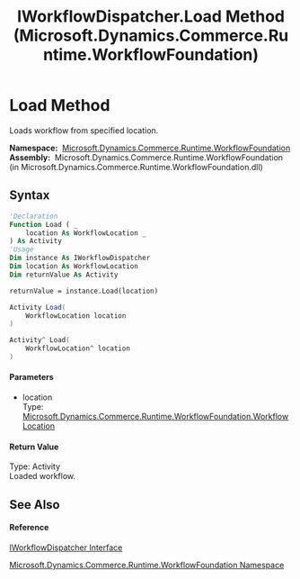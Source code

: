 ﻿---
title: IWorkflowDispatcher.Load Method  (Microsoft.Dynamics.Commerce.Runtime.WorkflowFoundation)
TOCTitle: Load Method
ms:assetid: M:Microsoft.Dynamics.Commerce.Runtime.WorkflowFoundation.IWorkflowDispatcher.Load(Microsoft.Dynamics.Commerce.Runtime.WorkflowFoundation.WorkflowLocation)
ms:mtpsurl: https://technet.microsoft.com/en-us/library/microsoft.dynamics.commerce.runtime.workflowfoundation.iworkflowdispatcher.load(v=AX.60)
ms:contentKeyID: 62215111
ms.date: 05/18/2015
mtps_version: v=AX.60
f1_keywords:
- Microsoft.Dynamics.Commerce.Runtime.WorkflowFoundation.IWorkflowDispatcher.Load
dev_langs:
- CSharp
- C++
- VB
---

# Load Method

Loads workflow from specified location.

**Namespace:**  [Microsoft.Dynamics.Commerce.Runtime.WorkflowFoundation](microsoft-dynamics-commerce-runtime-workflowfoundation-namespace.md)  
**Assembly:**  Microsoft.Dynamics.Commerce.Runtime.WorkflowFoundation (in Microsoft.Dynamics.Commerce.Runtime.WorkflowFoundation.dll)

## Syntax

``` vb
'Declaration
Function Load ( _
    location As WorkflowLocation _
) As Activity
'Usage
Dim instance As IWorkflowDispatcher
Dim location As WorkflowLocation
Dim returnValue As Activity

returnValue = instance.Load(location)
```

``` csharp
Activity Load(
    WorkflowLocation location
)
```

``` c++
Activity^ Load(
    WorkflowLocation^ location
)
```

#### Parameters

  - location  
    Type: [Microsoft.Dynamics.Commerce.Runtime.WorkflowFoundation.WorkflowLocation](workflowlocation-class-microsoft-dynamics-commerce-runtime-workflowfoundation.md)  

#### Return Value

Type: Activity  
Loaded workflow.  

## See Also

#### Reference

[IWorkflowDispatcher Interface](iworkflowdispatcher-interface-microsoft-dynamics-commerce-runtime-workflowfoundation.md)

[Microsoft.Dynamics.Commerce.Runtime.WorkflowFoundation Namespace](microsoft-dynamics-commerce-runtime-workflowfoundation-namespace.md)

